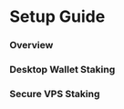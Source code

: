 # Setup Guide

### Overview



### Desktop Wallet Staking

### 

### 

### 

### Secure VPS Staking

